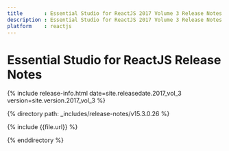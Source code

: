 ```yaml
---
title 		: Essential Studio for ReactJS 2017 Volume 3 Release Notes
description : Essential Studio for ReactJS 2017 Volume 3 Release Notes
platform 	: reactjs
---
```


# Essential Studio for ReactJS Release Notes

{% include release-info.html date=site.releasedate.2017_vol_3 version=site.version.2017_vol_3 %} 

{% directory path: _includes/release-notes/v15.3.0.26  %}

{% include {{file.url}} %}

{% enddirectory %}